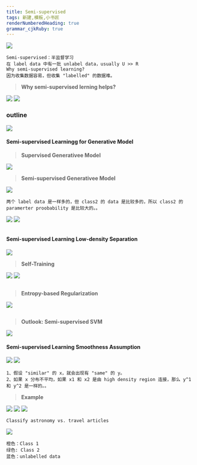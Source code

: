 ```yaml
---
title: Semi-supervised 
tags: 新建,模板,小书匠
renderNumberedHeading: true
grammar_cjkRuby: true
---
```


![](./images/1580979715290.png)
```
Semi-supervised：半监督学习
在 label data 中有一批 unlabel data，usually U >> R
Why semi-supervised learning?
因为收集数据容易，但收集 "labelled" 的数据难。
```
>**Why semi-supervised lerning helps?**

![](./images/1580980247496.png)
![](./images/1580980410575.png)

###  outline

![](./images/1580981390993.png)

#### Semi-supervised Learningg for Generative Model

>**Supervised Generativee Model**

![](./images/1580981845416.png)

>**Semi-supervised Generativee Model**

![](./images/1580982107065.png)

```
两个 label data 是一样多的，但 class2 的 data 是比较多的，所以 class2 的 paramerter proobability 是比较大的。。
```
![](./images/1580983020618.png)
![](./images/1580983537664.png)
```

```

#### Semi-supervised Learning Low-density Separation

![](./images/1580983696561.png)

>**Self-Training**

![](./images/1580984431173.png)
![](./images/1580985232637.png)
```

```
>**Entropy-based Regularization**

![](./images/1580985822835.png)
```

```
>**Outlook: Semi-supervised SVM**

![](./images/1580986104863.png)


#### Semi-supervised Learning Smoothness  Assumption

![](./images/1580986187551.png)
![](./images/1580986495223.png)
```
1、假设 "similar" 的 x，就会出现有 "same" 的 y。
2、如果 x 分布不平均，如果 x1 和 x2 是由 high density region 连接，那么 y^1 和 y^2 是一样的。。
```
>**Example**

![](./images/1580987115606.png)
![](./images/1580987601460.png)
![](./images/1580987704641.png)
```
Classify astronomy vs. travel articles
```
![](./images/1580988031878.png)
```
橙色：Class 1
绿色: Class 2
蓝色：unlabelled data
```
